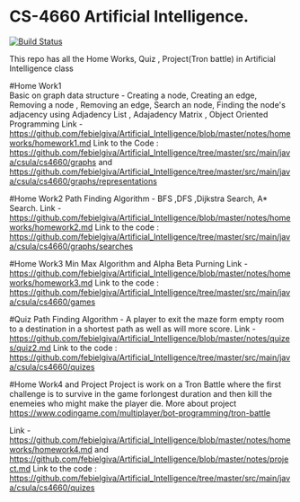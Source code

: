 # CS-4660 Artificial Intelligence.

[![Build Status](https://travis-ci.org/csula/cs4660-fall-2016.svg?branch=master)](https://travis-ci.org/csula/cs4660-fall-2016)


This repo has all the Home Works, Quiz , Project(Tron battle) in Artificial Intelligence class


#Home Work1  
Basic on graph data structure - Creating a node, Creating an edge, Removing a node , Removing an edge, Search an node,  Finding the node's adjacency  using Adjadency List , Adajadency Matrix , Object Oriented Programming
Link -https://github.com/febielgiva/Artificial_Intelligence/blob/master/notes/homeworks/homework1.md
Link to the Code :  https://github.com/febielgiva/Artificial_Intelligence/tree/master/src/main/java/csula/cs4660/graphs
 and https://github.com/febielgiva/Artificial_Intelligence/tree/master/src/main/java/csula/cs4660/graphs/representations

#Home Work2
Path Finding Algorithm - BFS ,DFS ,Dijkstra Search, A* Search.
Link -https://github.com/febielgiva/Artificial_Intelligence/blob/master/notes/homeworks/homework2.md
Link to the code : https://github.com/febielgiva/Artificial_Intelligence/tree/master/src/main/java/csula/cs4660/graphs/searches

#Home Work3
Min Max Algorithm and Alpha Beta Purning
Link -https://github.com/febielgiva/Artificial_Intelligence/blob/master/notes/homeworks/homework3.md
Link to the code : https://github.com/febielgiva/Artificial_Intelligence/tree/master/src/main/java/csula/cs4660/games


#Quiz
Path Finding Algorithm  - A player to exit the maze form empty room to a destination in a shortest path as well as will more score.
Link - https://github.com/febielgiva/Artificial_Intelligence/blob/master/notes/quizes/quiz2.md
Link to the code : https://github.com/febielgiva/Artificial_Intelligence/tree/master/src/main/java/csula/cs4660/quizes

#Home Work4 and Project
Project is work on a Tron Battle where the first challenge is to survive in the game forlongest duration and then kill the enemeies who might make the player die. 
More about project https://www.codingame.com/multiplayer/bot-programming/tron-battle

Link -https://github.com/febielgiva/Artificial_Intelligence/blob/master/notes/homeworks/homework4.md and  https://github.com/febielgiva/Artificial_Intelligence/blob/master/notes/project.md
Link to the code : https://github.com/febielgiva/Artificial_Intelligence/tree/master/src/main/java/csula/cs4660/quizes
                                    

